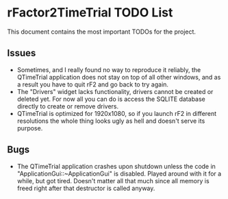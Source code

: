 # rFactor2TimeTrial TODO List

This document contains the most important TODOs for the project.

## Issues

- Sometimes, and I really found no way to reproduce it reliably, the QTimeTrial application does not stay on top of all other windows, and as a result you have to quit rF2 and go back to try again.
- The "Drivers" widget lacks functionality, drivers cannot be created or deleted yet. For now all you can do is access the SQLITE database directly to create or remove drivers.
- QTimeTrial is optimized for 1920x1080, so if you launch rF2 in different resolutions the whole thing looks ugly as hell and doesn't serve its purpose.

## Bugs

- The QTimeTrial application crashes upon shutdown unless the code in "ApplicationGui::~ApplicationGui" is disabled. Played around with it for a while, but got tired. Doesn't matter all that much since all memory is freed right after that destructor is called anyway.